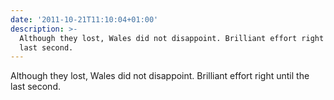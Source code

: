 ```yaml
---
date: '2011-10-21T11:10:04+01:00'
description: >-
  Although they lost, Wales did not disappoint. Brilliant effort right until the
  last second.
---
```

Although they lost, Wales did not disappoint. Brilliant effort right until the last second.
